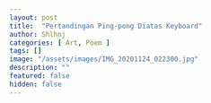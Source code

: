 ```yaml
---
layout: post
title:  "Pertandingan Ping-pong Diatas Keyboard"
author: Shlhnj
categories: [ Art, Poem ]
tags: []
image: "/assets/images/IMG_20201124_022300.jpg"
description: ""
featured: false
hidden: false
---
```

